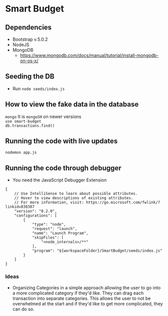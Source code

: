 # Smart Budget

## Dependencies
- Bootstrap v.5.0.2
- NodeJS
- MongoDB
    - https://www.mongodb.com/docs/manual/tutorial/install-mongodb-on-os-x/ 

## Seeding the DB
- Run `node seeds/index.js`

## How to view the fake data in the database
`mongo` It is `mongoSH` on newer versions\
`use smart-budget`\
`db.transactions.find()`


## Running the code with live updates
`nodemon app.js`

## Running the code through debugger
* You need the JavaScript Debugger Extension
```
{
    // Use IntelliSense to learn about possible attributes.
    // Hover to view descriptions of existing attributes.
    // For more information, visit: https://go.microsoft.com/fwlink/?linkid=830387
    "version": "0.2.0",
    "configurations": [
        {
            "type": "node",
            "request": "launch",
            "name": "Launch Program",
            "skipFiles": [
                "<node_internals>/**"
            ],
            "program": "${workspaceFolder}/SmartBudget/seeds/index.js"
        }
    ]
}
```

### Ideas

- Organizing Categories in a simple approach allowing the user to go into a more complicated category if they'd like. They can drag each transaction into separate categories. This allows the user to not be overwhelmed at the start and if they'd like to get more complicated, they can do so.

